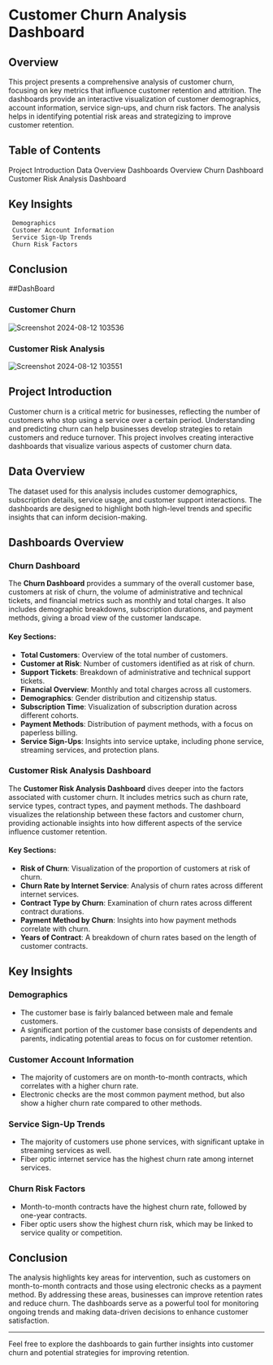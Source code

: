 # Customer Churn Analysis Dashboard

## Overview

This project presents a comprehensive analysis of customer churn, focusing on key metrics that influence customer retention and attrition. The dashboards provide an interactive visualization of customer demographics, account information, service sign-ups, and churn risk factors. The analysis helps in identifying potential risk areas and strategizing to improve customer retention.

## Table of Contents

   Project Introduction
   Data Overview
   Dashboards Overview
   Churn Dashboard
   Customer Risk Analysis Dashboard
## Key Insights
     Demographics
     Customer Account Information
     Service Sign-Up Trends
     Churn Risk Factors
## Conclusion

##DashBoard

### Customer Churn
![Screenshot 2024-08-12 103536](https://github.com/user-attachments/assets/2fe958c3-941f-49c7-b917-897b26120828)

### Customer Risk Analysis
![Screenshot 2024-08-12 103551](https://github.com/user-attachments/assets/ad536c5b-8f0d-475c-a2ed-1ee8ae64e2a2)


## Project Introduction

Customer churn is a critical metric for businesses, reflecting the number of customers who stop using a service over a certain period. Understanding and predicting churn can help businesses develop strategies to retain customers and reduce turnover. This project involves creating interactive dashboards that visualize various aspects of customer churn data.

## Data Overview

The dataset used for this analysis includes customer demographics, subscription details, service usage, and customer support interactions. The dashboards are designed to highlight both high-level trends and specific insights that can inform decision-making.

## Dashboards Overview

### Churn Dashboard

The **Churn Dashboard** provides a summary of the overall customer base, customers at risk of churn, the volume of administrative and technical tickets, and financial metrics such as monthly and total charges. It also includes demographic breakdowns, subscription durations, and payment methods, giving a broad view of the customer landscape.

#### Key Sections:
- **Total Customers**: Overview of the total number of customers.
- **Customer at Risk**: Number of customers identified as at risk of churn.
- **Support Tickets**: Breakdown of administrative and technical support tickets.
- **Financial Overview**: Monthly and total charges across all customers.
- **Demographics**: Gender distribution and citizenship status.
- **Subscription Time**: Visualization of subscription duration across different cohorts.
- **Payment Methods**: Distribution of payment methods, with a focus on paperless billing.
- **Service Sign-Ups**: Insights into service uptake, including phone service, streaming services, and protection plans.

### Customer Risk Analysis Dashboard

The **Customer Risk Analysis Dashboard** dives deeper into the factors associated with customer churn. It includes metrics such as churn rate, service types, contract types, and payment methods. The dashboard visualizes the relationship between these factors and customer churn, providing actionable insights into how different aspects of the service influence customer retention.

#### Key Sections:
- **Risk of Churn**: Visualization of the proportion of customers at risk of churn.
- **Churn Rate by Internet Service**: Analysis of churn rates across different internet services.
- **Contract Type by Churn**: Examination of churn rates across different contract durations.
- **Payment Method by Churn**: Insights into how payment methods correlate with churn.
- **Years of Contract**: A breakdown of churn rates based on the length of customer contracts.

## Key Insights

### Demographics
- The customer base is fairly balanced between male and female customers.
- A significant portion of the customer base consists of dependents and parents, indicating potential areas to focus on for customer retention.

### Customer Account Information
- The majority of customers are on month-to-month contracts, which correlates with a higher churn rate.
- Electronic checks are the most common payment method, but also show a higher churn rate compared to other methods.

### Service Sign-Up Trends
- The majority of customers use phone services, with significant uptake in streaming services as well.
- Fiber optic internet service has the highest churn rate among internet services.

### Churn Risk Factors
- Month-to-month contracts have the highest churn rate, followed by one-year contracts.
- Fiber optic users show the highest churn risk, which may be linked to service quality or competition.

## Conclusion

The analysis highlights key areas for intervention, such as customers on month-to-month contracts and those using electronic checks as a payment method. By addressing these areas, businesses can improve retention rates and reduce churn. The dashboards serve as a powerful tool for monitoring ongoing trends and making data-driven decisions to enhance customer satisfaction.

---

Feel free to explore the dashboards to gain further insights into customer churn and potential strategies for improving retention.
